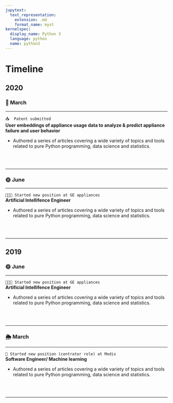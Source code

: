 ```yaml
---
jupytext:
  text_representation:
    extension: .md
    format_name: myst
kernelspec:
  display_name: Python 3
  language: python
  name: python3
---
```


# Timeline

## **2020**
### 🍁  March
---
`📤  Patent submitted` <br />
**User embeddings of appliance usage data to analyze & predict appliance failure and user behavior**<br />
* Authored a series of articles covering a wide variety of topics and tools related to pure Python programming, data science and statistics.
<br>
<br>

---
### 🌞  June
---
`👨🏾‍💻 Started new position at GE appliances` <br />
**Artificial Intellifence Engineer**<br />
* Authored a series of articles covering a wide variety of topics and tools related to pure Python programming, data science and statistics.
<br>
<br>

---

## **2019**
### 🌞  June
---
`👨🏾‍💻 Started new position at GE appliances` <br />
**Artificial Intellifence Engineer**<br />
* Authored a series of articles covering a wide variety of topics and tools related to pure Python programming, data science and statistics.
<br>
<br>

---

### 🌦  March
---
`📱 Started new position (contrator role) at Modis` <br />
**Software Engineer/ Machine learning**<br />
* Authored a series of articles covering a wide variety of topics and tools related to pure Python programming, data science and statistics.
<br>
<br>


---
